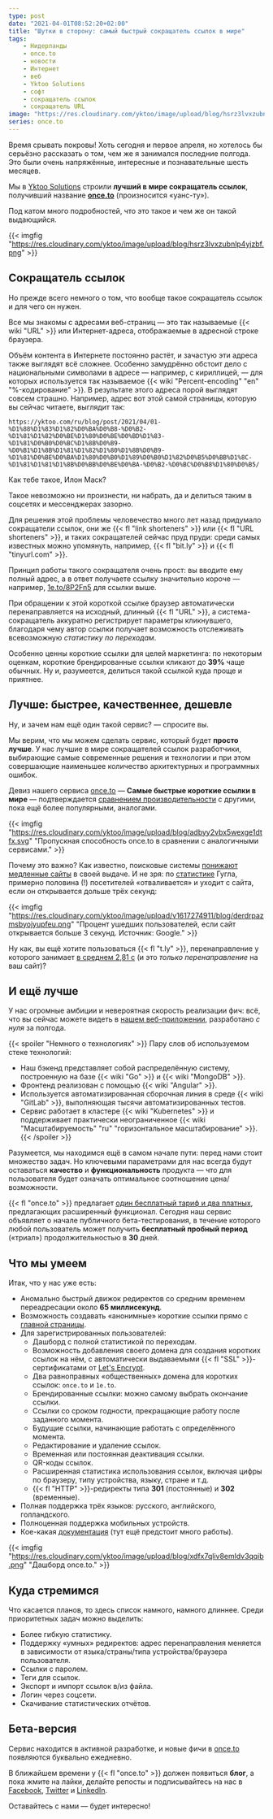 ```yaml
---
type: post
date: "2021-04-01T08:52:20+02:00"
title: "Шутки в сторону: самый быстрый сокращатель ссылок в мире"
tags:
    - Нидерланды
    - once.to
    - новости
    - Интернет
    - веб
    - Yktoo Solutions
    - софт
    - сокращатель ссылок
    - сокращатель URL
image: "https://res.cloudinary.com/yktoo/image/upload/blog/hsrz3lvxzubnlp4yjzbf.png"
series: once.to
---
```


Время срывать покровы! Хоть сегодня и первое апреля, но хотелось бы серьёзно рассказать о том, чем же я занимался последние полгода. Это были очень напряжённые, интересные и  познавательные шесть месяцев.

Мы в [Yktoo Solutions](https://once.to/ysol) строили **лучший в мире сокращатель ссылок**, получивший название **[once.to](https://once.to/once)** (произносится «уанс-ту»).

Под катом много подробностей, что это такое и чем же он такой выдающийся.

<!--more-->

{{< imgfig "https://res.cloudinary.com/yktoo/image/upload/blog/hsrz3lvxzubnlp4yjzbf.png" >}}

## Сокращатель ссылок

Но прежде всего немного о том, что вообще такое сокращатель ссылок и для чего он нужен.

Все мы знакомы с адресами веб-страниц — это так называемые {{< wiki "URL" >}} или Интернет-адреса, отображаемые в адресной строке браузера.

Объём контента в Интернете постоянно растёт, и зачастую эти адреса также выглядят всё сложнее. Особенно замудрённо обстоит дело с национальными символами в адресе — например, с кириллицей, — для которых используется так называемое {{< wiki "Percent-encoding" "en" "%-кодирование" >}}. В результате этого адреса порой выглядят совсем страшно. Например, адрес вот этой самой страницы, которую вы сейчас читаете, выглядит так:

`https://yktoo.com/ru/blog/post/2021/04/01-%D1%88%D1%83%D1%82%D0%BA%D0%B8-%D0%B2-%D1%81%D1%82%D0%BE%D1%80%D0%BE%D0%BD%D1%83-%D1%81%D0%B0%D0%BC%D1%8B%D0%B9-%D0%B1%D1%8B%D1%81%D1%82%D1%80%D1%8B%D0%B9-%D1%81%D0%BE%D0%BA%D1%80%D0%B0%D1%89%D0%B0%D1%82%D0%B5%D0%BB%D1%8C-%D1%81%D1%81%D1%8B%D0%BB%D0%BE%D0%BA-%D0%B2-%D0%BC%D0%B8%D1%80%D0%B5/`

Как тебе такое, Илон Маск?

Такое невозможно ни произнести, ни набрать, да и делиться таким в соцсетях и мессенджерах зазорно.

Для решения этой проблемы человечество много лет назад придумало сокращатели ссылок, они же {{< fl "link shorteners" >}} или {{< fl "URL shorteners" >}}, и таких сокращателей сейчас пруд пруди: среди самых известных можно упомянуть, например, {{< fl "bit.ly" >}} и {{< fl "tinyurl.com" >}}.

Принцип работы такого сокращателя очень прост: вы вводите ему полный адрес, а в ответ получаете ссылку значительно короче — например, [1e.to/8P2Fn5](https://1e.to/8P2Fn5) для ссылки выше.

При обращении к этой короткой ссылке браузер автоматически перенаправляется на исходный, длинный {{< fl "URL" >}}, а система-сокращатель аккуратно регистрирует параметры кликнувшего, благодаря чему автор ссылки получает возможность отслеживать всевозможную *статистику по переходам*.

Особенно ценны короткие ссылки для целей маркетинга: по некоторым оценкам, короткие брендированные ссылки кликают до **39%** чаще обычных. Ну и, разумеется, делиться такой ссылкой куда проще и приятнее.

## Лучше: быстрее, качественнее, дешевле

Ну, и зачем нам ещё один такой сервис? — спросите вы.

Мы верим, что мы можем сделать сервис, который будет **просто лучше**. У нас лучшие в мире сокращателей ссылок разработчики, выбирающие самые современные решения и технологии и при этом совершающие наименьшее количество архитектурных и программных ошибок.

Девиз нашего сервиса [once.to](https://once.to/once) — **Самые быстрые короткие ссылки в мире** — подтверждается [сравнением производительности](https://once.to/fast) с другими, пока ещё более популярными, аналогами.

{{< imgfig "https://res.cloudinary.com/yktoo/image/upload/blog/adbyy2vbx5wexge1dtfx.svg" "Пропускная способность once.to в сравнении с аналогичными сервисами." >}}

Почему это важно? Как известно, поисковые системы [понижают медленные сайты](https://developers.google.com/web/updates/2018/07/search-ads-speed) в своей выдаче. И не зря: по [статистике](https://www.thinkwithgoogle.com/consumer-insights/consumer-trends/mobile-site-load-time-statistics/) Гугла, примерно половина (!) посетителей «отваливается» и уходит с сайта, если он открывается дольше трёх секунд:

{{< imgfig "https://res.cloudinary.com/yktoo/image/upload/v1617274911/blog/derdrpazmsbyojyupfeu.png" "Процент ушедших пользователей, если сайт открывается больше 3 секунд. Источник: Google." >}}

Ну как, вы ещё хотите пользоваться {{< fl "t.ly" >}}, перенаправление у которого занимает [в среднем 2,81 с](https://once.to/fast) (и это *только перенаправление* на ваш сайт)?

## И ещё лучше

У нас огромные амбиции и невероятная скорость реализации фич: всё, что вы сейчас можете видеть в [нашем веб-приложении](https://once.to/once), разработано *с нуля* за полгода.

{{< spoiler "Немного о технологиях" >}}
Пару слов об используемом стеке технологий:

* Наш бэкенд представляет собой распределённую систему, построенную на базе {{< wiki "Go" >}} и {{< wiki "MongoDB" >}}.
* Фронтенд реализован с помощью {{< wiki "Angular" >}}.
* Используется автоматизированная сборочная линия в среде {{< wiki "GitLab" >}}, выполняющая тысячи автоматизированных тестов.
* Сервис работает в кластере {{< wiki "Kubernetes" >}} и поддерживает практически неограниченное {{< wiki "Масштабируемость" "ru" "горизонтальное масштабирование" >}}.
{{< /spoiler >}}

Разумеется, мы находимся ещё в самом начале пути: перед нами стоит множество задач. Но ключевыми параметрами для нас всегда будут оставаться **качество** и **функциональность** продукта — что для пользователя будет означать оптимальное соотношение цена/возможности.

{{< fl "once.to" >}} предлагает [один бесплатный тариф и два платных](https://once.to/free), предлагающих расширенный функционал. Сегодня наш сервис объявляет о начале публичного бета-тестирования, в течение которого любой пользователь может получить **бесплатный пробный период** («триал») продолжительностью в **30** дней.

## Что мы умеем

Итак, что у нас уже есть:

* Аномально быстрый движок редиректов со средним временем переадресации около **65 миллисекунд**.
* Возможность создавать «анонимные» короткие ссылки прямо с [главной страницы](https://once.to/once).
* Для зарегистрированных пользователей:
    * Дашборд с полной статистикой по переходам.
    * Возможность добавления своего домена для создания коротких ссылок на нём, с автоматически выдаваемыми {{< fl "SSL" >}}-сертификатами от [Let's Encrypt](https://once.to/lets).
    * Два равноправных «общественных» домена для коротких ссылок: `once.to` и `1e.to`.
    * Брендированные ссылки: можно самому выбрать окончание ссылки.
    * Ссылки со сроком годности, прекращающие работу после заданного момента.
    * Будущие ссылки, начинающие работать с определённого момента.
    * Редактирование и удаление ссылок.
    * Временная или постоянная деактивация ссылки.
    * QR-коды ссылок.
    * Расширенная статистика использования ссылок, включая цифры по браузеру, типу устройства, языку, стране и т.д.
    * {{< fl "HTTP" >}}-редиректы типа **301** (постоянные) и **302** (временные).
* Полная поддержка трёх языков: русского, английского, голландского.
* Полноценная поддержка мобильных устройств.
* Кое-какая [документация](https://docs.once.to/ru/) (тут ещё предстоит много работы).

{{< imgfig "https://res.cloudinary.com/yktoo/image/upload/blog/xdfx7qliv8emldv3qqib.png" "Дашборд once.to." >}}

## Куда стремимся

Что касается планов, то здесь список намного, намного длиннее. Среди приоритетных задач можно выделить:

* Более гибкую статистику.
* Поддержку «умных» редиректов: адрес перенаправления меняется в зависимости от языка/страны/типа устройства/браузера пользователя.
* Ссылки с паролем.
* Теги для ссылок.
* Экспорт и импорт ссылок в/из файла.
* Логин через соцсети.
* Скачивание статистических отчётов.

## Бета-версия

Сервис находится в активной разработке, и новые фичи в [once.to](https://once.to/once) появляются буквально ежедневно.

В ближайшем времени у {{< fl "once.to" >}} должен появиться **блог**, а пока жмите на лайки, делайте репосты и подписывайтесь на нас в [Facebook](https://www.facebook.com/once.to.links), [Twitter](https://twitter.com/once__to) и [LinkedIn](https://www.linkedin.com/company/once-to/).

Оставайтесь с нами — будет интересно!
